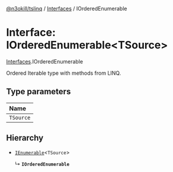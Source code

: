 [@n3okill/tslinq](../README.md) / [Interfaces][] / IOrderedEnumerable

# Interface: IOrderedEnumerable<TSource\>

[Interfaces][].IOrderedEnumerable

Ordered Iterable type with methods from LINQ.

## Type parameters

| Name |
| :------ |
| `TSource` |

## Hierarchy

- [`IEnumerable`](ienumerable.md)<`TSource`\>

  ↳ **`IOrderedEnumerable`**


[interfaces]: ../interfaces.md